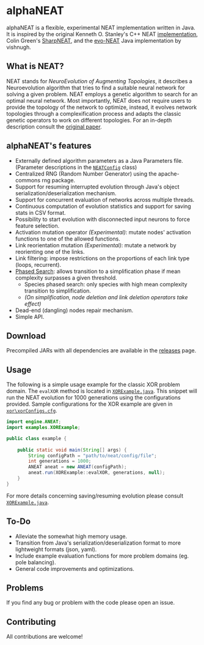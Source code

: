 # alphaNEAT

alphaNEAT is a flexible, experimental NEAT implementation written in Java. It is inspired by the original 
Kenneth O. Stanley's C++ NEAT [implementation](https://github.com/F3R70/NEAT), Colin Green's 
[SharpNEAT](https://sharpneat.sourceforge.io/), and the [evo-NEAT](https://github.com/vishnugh/evo-NEAT) 
Java implementation by vishnugh.

## What is NEAT?

NEAT stands for *NeuroEvolution of Augmenting Topologies*, it describes a Neuroevolution algorithm that tries to find a 
suitable neural network for solving a given problem. NEAT employs a genetic algorithm to search for an optimal neural 
network. Most importantly, NEAT does not require users to provide the topology of the network
to optimize, instead, it evolves network topologies through a complexification process and adapts the classic genetic
operators to work on different topologies. For an in-depth description consult the 
[original paper](http://nn.cs.utexas.edu/keyword?stanley:ec02).

## alphaNEAT's features

- Externally defined algorithm parameters as a Java Parameters file. (Parameter descriptions in the 
[`NEATConfig`](https://github.com/Acemad/alphaNEAT/blob/master/src/main/java/engine/NEATConfig.java) class)
- Centralized RNG (Random Number Generator) using the apache-commons rng package.
- Support for resuming interrupted evolution through Java's object serialization/deserialization mechanism.
- Support for concurrent evaluation of networks across multiple threads.
- Continuous computation of evolution statistics and support for saving stats in CSV format.
- Possibility to start evolution with disconnected input neurons to force feature selection.
- Activation mutation operator *(Experimental)*: mutate nodes' activation functions to one of the allowed functions.
- Link reorientation mutation *(Experimental)*: mutate a network by reorienting one of the links.
- Link filtering: impose restrictions on the proportions of each link type (loops, recurrent).
- [Phased Search](https://sharpneat.sourceforge.io/phasedsearch.html): allows transition to a simplification phase if 
mean complexity surpasses a given threshold.
  - Species phased search: only species with high mean complexity transition to simplification.
  - *(On simplification, node deletion and link deletion operators take effect)*
- Dead-end (dangling) nodes repair mechanism.
- Simple API.

## Download

Precompiled JARs with all dependencies are available in the [releases](https://github.com/Acemad/alphaNEAT/releases) 
page.

## Usage

The following is a simple usage example for the classic XOR problem domain. The `evalXOR` method is located in
[`XORExample.java`](https://github.com/Acemad/alphaNEAT/blob/master/src/main/java/examples/XORExample.java). 
This snippet will run the NEAT evolution for 1000 generations using the configurations provided. Sample configurations 
for the XOR example are given in [`xor\xorConfigs.cfg`](https://github.com/Acemad/alphaNEAT/blob/master/xor/xorConfigs.cfg).

```java
import engine.ANEAT;
import examples.XORExample;

public class example {
    
    public static void main(String[] args) {
        String configPath = "path/to/neat/config/file";
        int generations = 1000;
        ANEAT aneat = new ANEAT(configPath);
        aneat.run(XORExample::evalXOR, generations, null);
    }
}
```

For more details concerning saving/resuming evolution please consult [`XORExample.java`](https://github.com/Acemad/alphaNEAT/blob/master/src/main/java/examples/XORExample.java).

## To-Do

- Alleviate the somewhat high memory usage.
- Transition from Java's serialization/deserialization format to more lightweight formats (json, yaml).
- Include example evaluation functions for more problem domains (eg. pole balancing).
- General code improvements and optimizations.

## Problems

If you find any bug or problem with the code please open an issue.

## Contributing

All contributions are welcome!